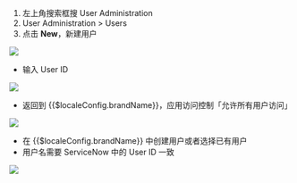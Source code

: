 <IntegrationDetailCard title="创建用户并且体验登录">

1. 左上角搜索框搜 User Administration
2. User Administration &gt; Users
3. 点击 **New**，新建用户 

![](~@imagesZhCn/integration/servicenow/3-1.png)

- 输入 User ID

![](~@imagesZhCn/integration/servicenow/3-2.png)

- 返回到 {{$localeConfig.brandName}}，应用访问控制「允许所有用户访问」

![](~@imagesZhCn/integration/servicenow/3-3.png)

- 在 {{$localeConfig.brandName}} 中创建用户或者选择已有用户
- 用户名需要 ServiceNow 中的 User ID 一致

![](~@imagesZhCn/integration/servicenow/3-4.png)

</IntegrationDetailCard>
